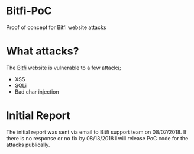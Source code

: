 # Bitfi-PoC
Proof of concept for Bitfi website attacks


# What attacks?

The [Bitfi](https://bitfi.com) website is vulnerable to a few attacks;

 - XSS
 - SQLi
 - Bad char injection

# Initial Report

The initial report was sent via email to Bitfi support team on 08/07/2018. If there is no response or no fix by 08/13/2018 I will release PoC code for the attacks publically.
